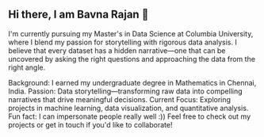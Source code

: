 ## Hi there, I am Bavna Rajan 👋
I'm currently pursuing my Master's in Data Science at Columbia University, where I blend my passion for storytelling with rigorous data analysis. I believe that every dataset has a hidden narrative—one that can be uncovered by asking the right questions and approaching the data from the right angle.

Background: I earned my undergraduate degree in Mathematics in Chennai, India.
Passion: Data storytelling—transforming raw data into compelling narratives that drive meaningful decisions.
Current Focus: Exploring projects in machine learning, data visualization, and quantitative analysis.
Fun fact: I can impersonate people really well :))
Feel free to check out my projects or get in touch if you'd like to collaborate!

<!--
**bavna0203/Bavna0203** is a ✨ _special_ ✨ repository because its `README.md` (this file) appears on your GitHub profile.

Here are some ideas to get you started:

- 🔭 I’m currently working on ...
- 🌱 I’m currently learning ...
- 👯 I’m looking to collaborate on ...
- 🤔 I’m looking for help with ...
- 💬 Ask me about ...
- 📫 How to reach me: ...
- 😄 Pronouns: ...
- ⚡ Fun fact: ...
-->
